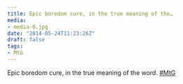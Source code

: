 ```yaml
---
title: Epic boredom cure, in the true meaning of the…
media:
- media-0.jpg
date: "2014-05-24T11:23:26Z"
draft: false
tags:
- MtG
---
```

Epic boredom cure, in the true meaning of the word. [#MtG](/tags/MtG)
